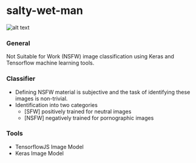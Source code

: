 # salty-wet-man

![alt text](https://github.com/lucylow/salty-wet-man/blob/master/64330371_573206533208216_2036770996110753792_n.png)

### General
Not Suitable for Work (NSFW) image classification using Keras and Tensorflow machine learning tools.

### Classifier 
* Defining NSFW material is subjective and the task of identifying these images is non-trivial.
* Identification into two categories
  * [SFW] positively trained for neutral images
  * [NSFW] negatively trained for pornographic images 

### Tools
* TensorflowJS Image Model
* Keras Image Model






